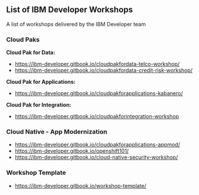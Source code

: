 
## List of IBM Developer Workshops

A list of workshops delivered by the IBM Developer team

### Cloud Paks

**Cloud Pak for Data:**

* https://ibm-developer.gitbook.io/cloudpakfordata-telco-workshop/
* https://ibm-developer.gitbook.io/cloudpakfordata-credit-risk-workshop/

**Cloud Pak for Applications:**

* https://ibm-developer.gitbook.io/cloudpakforapplications-kabanero/

**Cloud Pak for Integration:**

* https://ibm-developer.gitbook.io/cloudpakforintegration-workshop

### Cloud Native - App Modernization

* https://ibm-developer.gitbook.io/cloudpakforapplications-appmod/
* https://ibm-developer.gitbook.io/openshift101/
* https://ibm-developer.gitbook.io/cloud-native-security-workshop/

### Workshop Template

* https://ibm-developer.gitbook.io/workshop-template/
